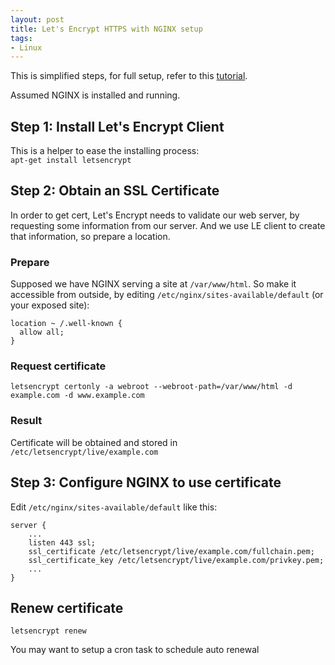 ```yaml
---
layout: post
title: Let's Encrypt HTTPS with NGINX setup
tags:
- Linux
---
```


This is simplified steps, for full setup, refer to this [tutorial](https://www.digitalocean.com/community/tutorials/how-to-secure-nginx-with-let-s-encrypt-on-ubuntu-16-04).

Assumed NGINX is installed and running.

## Step 1: Install Let's Encrypt Client
This is a helper to ease the installing process:  
`apt-get install letsencrypt`

## Step 2: Obtain an SSL Certificate
In order to get cert, Let's Encrypt needs to validate our web server, by requesting some information from our server.
And we use LE client to create that information, so prepare a location.  

### Prepare
Supposed we have NGINX serving a site at `/var/www/html`. So make it accessible from outside, by editing
`/etc/nginx/sites-available/default` (or your exposed site):  
```
location ~ /.well-known {
  allow all;
}
```
### Request certificate
`letsencrypt certonly -a webroot --webroot-path=/var/www/html -d example.com -d www.example.com`

### Result
Certificate will be obtained and stored in `/etc/letsencrypt/live/example.com`

## Step 3: Configure NGINX to use certificate
Edit `/etc/nginx/sites-available/default` like this:
```
server {  
    ...  
    listen 443 ssl;  
    ssl_certificate /etc/letsencrypt/live/example.com/fullchain.pem;  
    ssl_certificate_key /etc/letsencrypt/live/example.com/privkey.pem;  
    ...  
}
```

## Renew certificate
`letsencrypt renew`

You may want to setup a cron task to schedule auto renewal